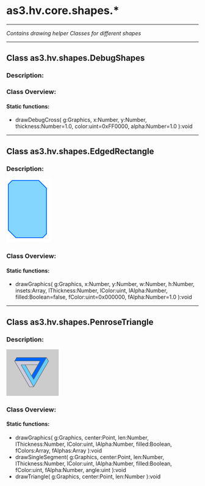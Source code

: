 # as3.hv.core.shapes.*

-----------------------------------
*Contains drawing helper Classes for different shapes*

-----------------------------------
## Class as3.hv.shapes.DebugShapes

### Description:


### Class Overview:


#### Static functions:

-	drawDebugCross(
				g:Graphics,
				x:Number, 
				y:Number,
				thickness:Number=1.0,
				color:uint=0xFF0000,
				alpha:Number=1.0
			):void


-----------------------------------
## Class as3.hv.shapes.EdgedRectangle

### Description:
![Edged Rectangle Sample](https://github.com/HerbertV/as3-hv/blob/master/images/EdgeRectangle.png?raw=true)

### Class Overview:


#### Static functions:

-	drawGraphics(
				g:Graphics,
				x:Number,
				y:Number,
				w:Number,
				h:Number,
				insets:Array,
				lThickness:Number,
				lColor:uint,
				lAlpha:Number,
				filled:Boolean=false,
				fColor:uint=0x000000,
				fAlpha:Number=1.0
			):void


-----------------------------------
## Class as3.hv.shapes.PenroseTriangle

### Description:
![Penrose Triangle Sample](https://github.com/HerbertV/as3-hv/blob/master/images/Penrosetriangle.png?raw=true)


### Class Overview:


#### Static functions:

-	drawGraphics(
				g:Graphics,
				center:Point, 
				len:Number,
				lThickness:Number,
				lColor:uint,
				lAlpha:Number,
				filled:Boolean,
				fColors:Array,
				fAlphas:Array
			):void
-	drawSingleSegment(
				g:Graphics,
				center:Point, 
				len:Number,
				lThickness:Number,
				lColor:uint,
				lAlpha:Number,
				filled:Boolean,
				fColor:uint,
				fAlpha:Number,
				angle:uint
			):void
- 	drawTriangle(
				g:Graphics, 
				center:Point, 
				len:Number
			):void